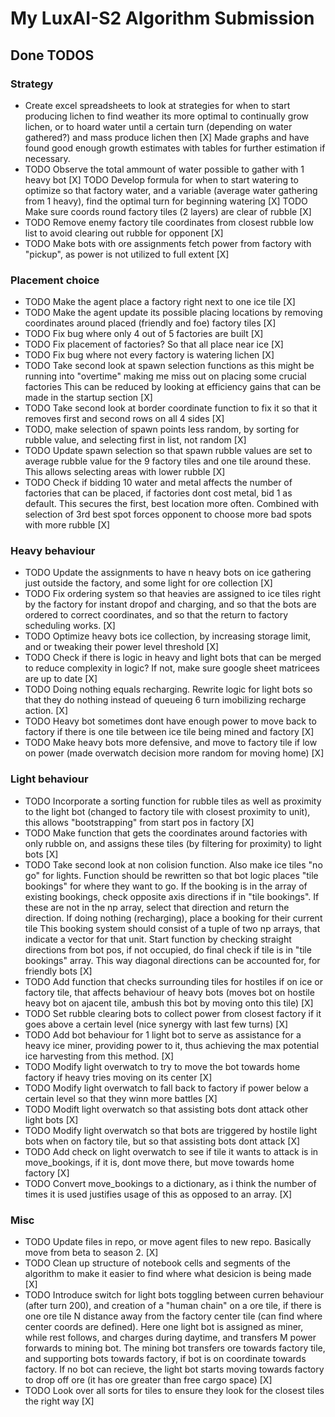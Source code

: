 # My LuxAI-S2 Algorithm Submission

## Done TODOS
### Strategy
* Create excel spreadsheets to look at strategies for when to start producing lichen to find weather its more optimal to
     continually grow lichen, or to hoard water until a certain turn (depending on water gathered?) and mass produce lichen then
[X] Made graphs and have found good enough growth estimates with tables for further estimation if necessary.
* TODO Observe the total ammount of water possible to gather with 1 heavy bot
[X]
TODO Develop formula for when to start watering to optimize so that factory water, and a variable (average water gathering from 1 heavy),
     find the optimal turn for beginning watering
[X]
TODO Make sure coords round factory tiles (2 layers) are clear of rubble
[X]
* TODO Remove enemy factory tile coordinates from closest rubble low list to avoid clearing out rubble for opponent
[X]
* TODO Make bots with ore assignments fetch power from factory with "pickup", as power is not utilized to full extent
[X]

### Placement choice
* TODO Make the agent place a factory right next to one ice tile
[X]
* TODO Make the agent update its possible placing locations by removing coordinates around placed (friendly and foe) factory tiles
[X]
* TODO Fix bug where only 4 out of 5 factories are built 
[X]
* TODO Fix placement of factories? So that all place near ice
[X]
* TODO Fix bug where not every factory is watering lichen
[X]
* TODO Take second look at spawn selection functions as this might be running into "overtime" making me miss out on placing some crucial factories
     This can be reduced by looking at efficiency gains that can be made in the startup section
[X]
* TODO Take second look at border coordinate function to fix it so that it removes first and second rows on all 4 sides
[X]
* TODO, make selection of spawn points less random, by sorting for rubble value, and selecting first in list, not random
[X]
* TODO Update spawn selection so that spawn rubble values are set to average rubble value for the 9 factory tiles and one tile around these.
     This allows selecting areas with lower rubble
[X]
* TODO Check if bidding 10 water and metal affects the number of factories that can be placed, if factories dont cost metal, bid 1 as default. This
      secures the first, best location more often. Combined with selection of 3rd best spot forces opponent to choose more bad spots with more rubble
[X]

### Heavy behaviour
* TODO Update the assignments to have n heavy bots on ice gathering just outside the factory, and some light for ore collection
[X]
* TODO Fix ordering system so that heavies are assigned to ice tiles right by the factory for instant dropof and charging,
     and so that the bots are ordered to correct coordinates,
     and so that the return to factory scheduling works.
[X]
* TODO Optimize heavy bots ice collection, by increasing storage limit, and or tweaking their power level threshold
[X]
* TODO Check if there is logic in heavy and light bots that can be merged to reduce complexity in logic? If not, make sure google sheet matricees
     are up to date
[X]
* TODO Doing nothing equals recharging. Rewrite logic for light bots so that they do nothing instead of queueing 6 turn imobilizing recharge action.
[X]
* TODO Heavy bot sometimes dont have enough power to move back to factory if there is one tile between ice tile being mined and factory
[X]
* TODO Make heavy bots more defensive, and move to factory tile if low on power (made overwatch decision more random for moving home)
[X]

### Light behaviour
* TODO Incorporate a sorting function for rubble tiles as well as proximity to the light bot (changed to factory tile with closest proximity to unit),
     this allows "bootstrapping" from start pos in factory
[X]
* TODO Make function that gets the coordinates around factories with only rubble on, and assigns these tiles (by filtering for proximity) to light bots
[X]
* TODO Take second look at non colision function. Also make ice tiles "no go" for lights.
     Function should be rewritten so that bot logic places "tile bookings" for where they want to go. 
     If the booking is in the array of existing bookings, check opposite axis directions if in "tile bookings".
     If these are not in the np array, select that direction and return the direction.
     If doing nothing (recharging), place a booking for their current tile
     This booking system should consist of a tuple of two np arrays, that indicate a vector for that unit.
     Start function by checking straight directions from bot pos, if not occupied, do final check if tile is in "tile bookings" array.
     This way diagonal directions can be accounted for, for friendly bots
[X]
* TODO Add function that checks surrounding tiles for hostiles if on ice or factory tile, that affects behaviour of heavy bots (moves bot on hostile heavy bot on ajacent tile, ambush this bot by moving onto this tile)
[X]
* TODO Set rubble clearing bots to collect power from closest factory if it goes above a certain level (nice synergy with last few turns)
 [X]
* TODO Add bot behaviour for 1 light bot to serve as assistance for a heavy ice miner, providing power to it, thus achieving the max potential
      ice harvesting from this method.
[X]
* TODO Modify light overwatch to try to move the bot towards home factory if heavy tries moving on its center
[X]
* TODO Modify light overwatch to fall back to factory if power below a certain level so that they winn more battles
[X]
* TODO Modift light overwatch so that assisting bots dont attack other light bots
[X]
* TODO Modify light overwatch so that bots are triggered by hostile light bots when on factory tile, but so that assisting bots dont attack
[X]
* TODO Add check on light overwatch to see if tile it wants to attack is in move_bookings, if it is, dont move there, but move towards home factory
[X]
* TODO Convert move_bookings to a dictionary, as i think the number of times it is used justifies usage of this as opposed to an array.
[X]

### Misc
* TODO Update files in repo, or move agent files to new repo. Basically move from beta to season 2.
[X]
* TODO Clean up structure of notebook cells and segments of the algorithm to make it easier to find where what desicion is being made
[X]
* TODO Introduce switch for light bots toggling between curren behaviour (after turn 200), and creation of a "human chain" on a ore tile, if 
      there is one ore tile N distance away from the factory center tile (can find where center coords are defined).
      Here one light bot is assigned as miner, while rest follows, and charges during daytime, and transfers M power forwards to mining bot.
      The mining bot transfers ore towards factory tile, and supporting bots towards factory, if bot is on coordinate towards factory.
      If no bot can recieve, the light bot starts moving towards factory to drop off ore (it has ore greater than free cargo space)
[X]
* TODO Look over all sorts for tiles to ensure they look for the closest tiles the right way
[X]